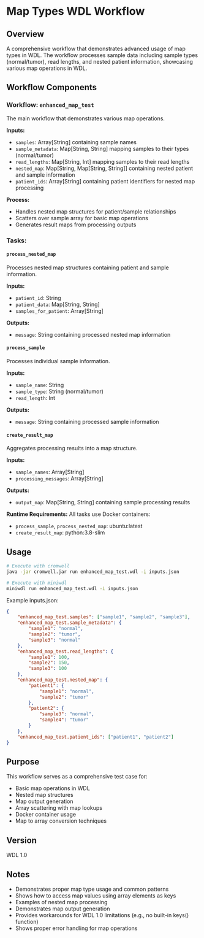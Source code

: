 # Map Types WDL Workflow

## Overview
A comprehensive workflow that demonstrates advanced usage of map types in WDL. The workflow processes sample data including sample types (normal/tumor), read lengths, and nested patient information, showcasing various map operations in WDL.

## Workflow Components

### Workflow: `enhanced_map_test`
The main workflow that demonstrates various map operations.

**Inputs:**
- `samples`: Array[String] containing sample names
- `sample_metadata`: Map[String, String] mapping samples to their types (normal/tumor)
- `read_lengths`: Map[String, Int] mapping samples to their read lengths
- `nested_map`: Map[String, Map[String, String]] containing nested patient and sample information
- `patient_ids`: Array[String] containing patient identifiers for nested map processing

**Process:**
- Handles nested map structures for patient/sample relationships
- Scatters over sample array for basic map operations
- Generates result maps from processing outputs

### Tasks:

#### `process_nested_map`
Processes nested map structures containing patient and sample information.

**Inputs:**
- `patient_id`: String
- `patient_data`: Map[String, String]
- `samples_for_patient`: Array[String]

**Outputs:**
- `message`: String containing processed nested map information

#### `process_sample`
Processes individual sample information.

**Inputs:**
- `sample_name`: String
- `sample_type`: String (normal/tumor)
- `read_length`: Int

**Outputs:**
- `message`: String containing processed sample information

#### `create_result_map`
Aggregates processing results into a map structure.

**Inputs:**
- `sample_names`: Array[String]
- `processing_messages`: Array[String]

**Outputs:**
- `output_map`: Map[String, String] containing sample processing results

**Runtime Requirements:**
All tasks use Docker containers:
- `process_sample`, `process_nested_map`: ubuntu:latest
- `create_result_map`: python:3.8-slim

## Usage
```bash
# Execute with cromwell
java -jar cromwell.jar run enhanced_map_test.wdl -i inputs.json

# Execute with miniwdl
miniwdl run enhanced_map_test.wdl -i inputs.json
```

Example inputs.json:
```json
{
    "enhanced_map_test.samples": ["sample1", "sample2", "sample3"],
    "enhanced_map_test.sample_metadata": {
        "sample1": "normal",
        "sample2": "tumor",
        "sample3": "normal"
    },
    "enhanced_map_test.read_lengths": {
        "sample1": 100,
        "sample2": 150,
        "sample3": 100
    },
    "enhanced_map_test.nested_map": {
        "patient1": {
            "sample1": "normal",
            "sample2": "tumor"
        },
        "patient2": {
            "sample3": "normal",
            "sample4": "tumor"
        }
    },
    "enhanced_map_test.patient_ids": ["patient1", "patient2"]
}
```

## Purpose
This workflow serves as a comprehensive test case for:
- Basic map operations in WDL
- Nested map structures
- Map output generation
- Array scattering with map lookups
- Docker container usage
- Map to array conversion techniques

## Version
WDL 1.0

## Notes
- Demonstrates proper map type usage and common patterns
- Shows how to access map values using array elements as keys
- Examples of nested map processing
- Demonstrates map output generation
- Provides workarounds for WDL 1.0 limitations (e.g., no built-in keys() function)
- Shows proper error handling for map operations